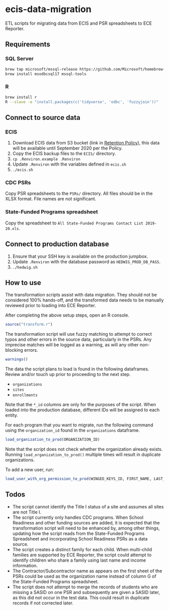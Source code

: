 # ecis-data-migration

ETL scripts for migrating data from ECIS and PSR spreadsheets to ECE Reporter.

## Requirements

### SQL Server

```sh
brew tap microsoft/mssql-release https://github.com/Microsoft/homebrew-mssql-release
brew install msodbcsql17 mssql-tools
```

### R

```sh
brew install r
R --slave -e "install.packages(c('tidyverse', 'odbc', 'fuzzyjoin'))"
```

## Connect to source data

### ECIS

1. Download ECIS data from S3 bucket (link in [Retention Policy](https://docs.google.com/document/d/1fBBjWPdC9w8YUlCT47s9-G9jzy0vOQ9ejONviXkkCxI/edit#)), this data will be available until September 2020 per the Policy.
1. Copy the ECIS backup files to the `ECIS/` directory.
1. `cp .Renviron.example .Renviron`
1. Update `.Renviron` with the variables defined in `ecis.sh`
1. `./ecis.sh`

### CDC PSRs

Copy PSR spreadsheets to the `PSRs/` directory. All files should be in the XLSX format. File names are not significant.

### State-Funded Programs spreadsheet

Copy the spreadsheet to `All State-Funded Programs Contact List 2019-20.xls`.

## Connect to production database

1. Ensure that your SSH key is available on the production jumpbox.
1. Update `.Renviron` with the database password as `HEDWIG_PROD_DB_PASS`.
1. `./hedwig.sh`

## How to use

The transformation scripts assist with data migration. They should not be considered 100% hands-off, and the transformed data needs to be manually reviewed prior to loading into ECE Reporter.

After completing the above setup steps, open an R console.

```r
source("transform.r")
```

The transformation script will use fuzzy matching to attempt to correct typos and other errors in the source data, particularly in the PSRs. Any imprecise matches will be logged as a warning, as will any other non-blocking errors.

```r
warnings()
```

The data the script plans to load is found in the following dataframes. Review and/or touch up prior to proceeding to the next step.

* `organizations`
* `sites`
* `enrollments`

Note that the `*_id` columns are only for the purposes of the script. When loaded into the production database, different IDs will be assigned to each entity.

For each program that you want to migrate, run the following command using the `organization_id` found in the `organizations` dataframe.

```r
load_organization_to_prod(ORGANIZATION_ID)
```

Note that the script does not check whether the organization already exists. Running `load_organization_to_prod()` multiple times will result in duplicate organizations.

To add a new user, run:

```r
load_user_with_org_permission_to_prod(WINGED_KEYS_ID, FIRST_NAME, LAST_NAME, ORGANIZATION_ID)
```

## Todos

* The script cannot identify the Title I status of a site and assumes all sites are not Title I.
* The script currently only handles CDC programs. When School Readiness and other funding sources are added, it is expected that the transformation script will need to be enhanced by, among other things, updating how the script reads from the State-Funded Programs Spreadsheet and incorporating School Readiness PSRs as a data source.
* The script creates a distinct family for each child. When multi-child families are supported by ECE Reporter, the script could attempt to identify children who share a family using last name and income information.
* The Contractor/Subcontractor name as appears on the first sheet of the PSRs could be used as the organization name instead of column G of the State-Funded Programs spreadsheet.
* The script does not attempt to merge the records of students who are missing a SASID on one PSR and subsequently are given a SASID later, as this did not occur in the test data. This could result in duplicate records if not corrected later.
